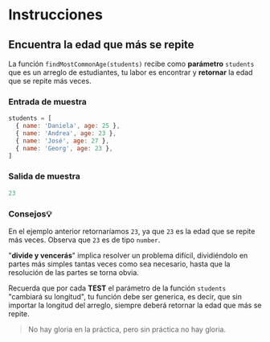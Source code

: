 # Instrucciones

## Encuentra la edad que más se repite
La función `findMostCommonAge(students)` recibe como **parámetro** `students` que es un arreglo de estudiantes, tu labor es encontrar y **retornar** la edad que se repite más veces.

### Entrada de muestra

```javascript
students = [
  { name: 'Daniela', age: 25 },
  { name: 'Andrea', age: 23 },
  { name: 'José', age: 27 },
  { name: 'Georg', age: 23 },
]
```

### Salida de muestra

```javascript
23
```


### Consejos💡
En el ejemplo anterior retornaríamos `23`, ya que `23` es la edad que se repite más veces. Observa que `23` es de tipo `number`.

"**divide y vencerás**" implica resolver un problema difícil, dividiéndolo en partes más simples tantas veces como sea necesario, hasta que la resolución de las partes se torna obvia.

Recuerda que por cada **TEST** el parámetro de la función `students` "cambiará su longitud", tu función debe ser generica, es decir, que sin importar la longitud del arreglo, siempre deberá retornar la edad que más se repite.

> No hay gloria en la práctica, pero sin práctica no hay gloria.